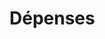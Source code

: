 # Dépenses

















































































































































